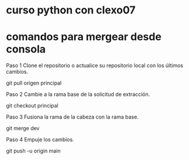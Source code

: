 # curso python con clexo07
# comandos para mergear desde consola
Paso 1 Clone el repositorio o actualice su repositorio local con los últimos cambios.

git pull origen principal

Paso 2 Cambie a la rama base de la solicitud de extracción.

git checkout principal

Paso 3 Fusiona la rama de la cabeza con la rama base.

git merge dev

Paso 4 Empuje los cambios.

git push -u origin main
